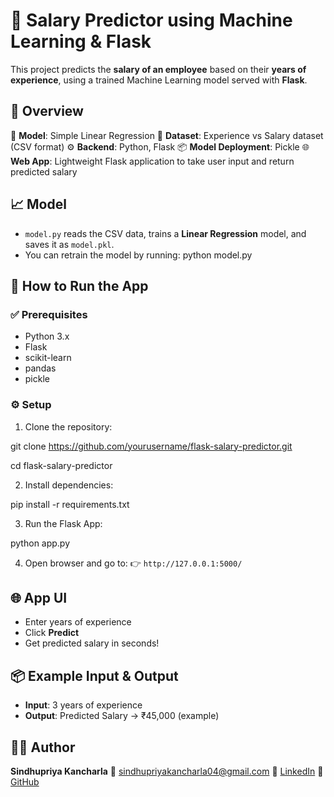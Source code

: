 # 💼 Salary Predictor using Machine Learning & Flask

This project predicts the **salary of an employee** based on their **years of experience**, using a trained Machine Learning model served with **Flask**.

## 📌 Overview

🧠 **Model**: Simple Linear Regression
🧪 **Dataset**: Experience vs Salary dataset (CSV format)
⚙️ **Backend**: Python, Flask
📦 **Model Deployment**: Pickle 
🌐 **Web App**: Lightweight Flask application to take user input and return predicted salary

## 📈 Model

* `model.py` reads the CSV data, trains a **Linear Regression** model, and saves it as `model.pkl`.
* You can retrain the model by running:
python model.py

## 🚀 How to Run the App

### ✅ Prerequisites

* Python 3.x
* Flask
* scikit-learn
* pandas
* pickle

### ⚙️ Setup

1. Clone the repository:

git clone https://github.com/yourusername/flask-salary-predictor.git

cd flask-salary-predictor

2. Install dependencies:

pip install -r requirements.txt


3. Run the Flask App:

python app.py

4. Open browser and go to:
   👉 `http://127.0.0.1:5000/`

## 🌐 App UI

* Enter years of experience
* Click **Predict**
* Get predicted salary in seconds!

## 📦 Example Input & Output

* **Input**: 3 years of experience
* **Output**: Predicted Salary → ₹45,000 (example)

## 👨‍💻 Author

**Sindhupriya Kancharla**
📧 [sindhupriyakancharla04@gmail.com](mailto:sindhupriyakancharla04@gmail.com)
🔗 [LinkedIn](https://www.linkedin.com/in/sindhupriyakancharla)
🔗 [GitHub](https://github.com/KancharlaSindhupriya)



